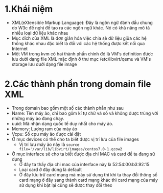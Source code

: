 # 1.Khái niệm 
- XML(eXtensible Markup Language): Đây là ngôn ngữ đánh dấu chung do W3c đề nghị để tạo ra các ngôn ngữ khác. Nó có khả năng mô tả nhiều loại dữ liệu khác nhau 
- Mục đích của XML là đơn giản hóa việc chia sẻ dữ liệu giữa các hệ thống khác nhau đặc biết là đối với các hệ thống được kết nối qua Internet
- Một VM trong kvm có hai thành phần chính đó là VM's definition được lưu dưới dạng file XML mặc định ở thư mục /etc/libvirt/qemu và VM's storage lưu dưới dạng file image
# 2.Các thành phần trong domain file XML
-  Trong domain bao gồm một số các thành phần như sau 
- Name: Tên máy ảo, chỉ bao gồm kí tự chữ và số và không được trùng với những máy ảo đang chạy.
- uuid: Mã nhận dạng quốc tế duy nhất cho máy ảo.
- Memory: Lượng ram của máy ảo 
- Vcpu: Số cpu máy ảo được cài đặt 
- Ở mục devices có thể cho ta biết được vị trí lưu của file images
    - Vị trí lưu máy ảo này là `source file='/var/lib/libvirt/images/centos7.0-1.qcow2`
- Ở mục interface sẽ cho ta biết được địa chỉ MAC và card để ta đang sử dụng 
    - Ở đây ta thấy địa chỉ mac của interface này là 52:54:00:b3:92:15
    - Loại card ở đây dùng là default 
    - Ở đây lưu trữ card mạng mà máy sử dụng thì khi ta thay đổi thông số card mạng ở đây sang thành card mạng khác thì card mạng của máy sử dụng khi bật lại cũng sẽ được thay đổi theo 